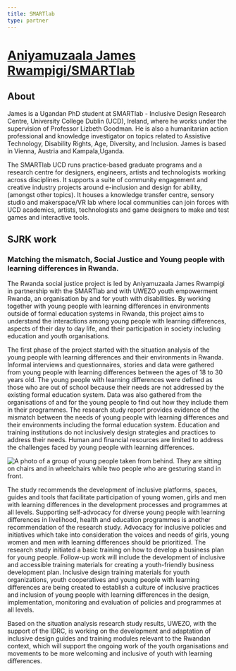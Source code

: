 ```yaml
---
title: SMARTlab
type: partner
---
```

# [Aniyamuzaala James Rwampigi/SMARTlab](http://smartlab-ie.com/)

## About

James is a Ugandan PhD student at SMARTlab - Inclusive Design Research Centre, University College Dublin (UCD), Ireland, where he works under the supervision of Professor Lizbeth Goodman. He is also a humanitarian action professional and knowledge investigator on topics related to Assistive Technology, Disability Rights, Age, Diversity, and Inclusion. James is based in Vienna, Austria and Kampala,Uganda.

The SMARTlab UCD runs practice-based graduate programs and a research centre for designers, engineers, artists and technologists working across disciplines. It supports a suite of community engagement and creative industry projects around e-inclusion and design for ability, (amongst other topics). It houses a knowledge transfer centre, sensory studio and makerspace/VR lab where local communities can join forces with UCD academics, artists, technologists and game designers to make and test games and interactive tools.

## SJRK work

### Matching the mismatch, Social Justice and Young people with learning differences in Rwanda.

The Rwanda social justice project is led by Aniyamuzaala James Rwampigi in partnership with the SMARTlab and with UWEZO youth empowerment Rwanda, an organisation by and for youth with disabilities. By working together with young people with learning differences in environments outside of formal education systems in Rwanda, this project aims to understand the interactions among young people with learning differences, aspects of their day to day life, and their participation in society including education and youth organisations. 

The first phase of the project started with the situation analysis of the young people with learning differences and their environments in Rwanda. Informal interviews and questionnaires, stories and data were gathered from young people with learning differences between the ages of 18 to 30 years old. The young people with learning differences were defined as those who are out of school because their needs are not addressed by the existing formal education system. Data was also gathered from the organisations of and for the young people to find out how they include them in their programmes. The research study report provides evidence of the mismatch between the needs of young people with learning differences and their environments including the formal education system. Education and training institutions do not inclusively design strategies and practices to address their needs. Human and financial resources are limited to address the challenges faced by young people with learning differences. 

![A photo of a group of young people taken from behind. They are sitting on chairs and in wheelchairs while two people who are gesturing stand in front.](/images/uploads/pasted-image-0.png "A group of young people gathered for a workshop related to inclusion at UWEZO in Rwanda.")

The study recommends the development of inclusive platforms, spaces, guides and tools that facilitate participation of young women, girls and men with learning differences in the development processes and programmes at all levels. Supporting self-advocacy for diverse young people with learning differences in livelihood, health and education programmes is another recommendation of the research study. Advocacy for inclusive policies and initiatives which take into consideration the voices and needs of girls, young women and men with learning differences should be prioritized. The research study initiated a basic training on how to develop a business plan for young people. Follow-up work will include the development of inclusive and accessible training materials for creating a youth-friendly business development plan. Inclusive design training materials for youth organizations, youth cooperatives and young people with learning differences are being created to establish a culture of inclusive practices and inclusion of young people with learning differences in the design, implementation, monitoring and evaluation of policies and programmes at all levels.

Based on the situation analysis research study results, UWEZO, with the support of the IDRC, is working on the development and adaptation of inclusive design guides and training modules relevant to the Rwandan context, which will support the ongoing work of the youth organisations and movements to be more welcoming and inclusive of youth with learning differences.
